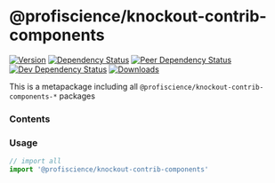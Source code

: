 # @profiscience/knockout-contrib-components

[![Version][npm-version-shield]][npm]
[![Dependency Status][david-dm-shield]][david-dm]
[![Peer Dependency Status][david-dm-peer-shield]][david-dm-peer]
[![Dev Dependency Status][david-dm-dev-shield]][david-dm-dev]
[![Downloads][npm-stats-shield]][npm-stats]

This is a metapackage including all `@profiscience/knockout-contrib-components-*` packages

### Contents

### Usage

```javascript
// import all
import '@profiscience/knockout-contrib-components'


```

[david-dm]: https://david-dm.org/Profiscience/knockout-contrib?path=packages/components
[david-dm-shield]: https://david-dm.org/Profiscience/knockout-contrib/status.svg?path=packages/components

[david-dm-peer]: https://david-dm.org/Profiscience/knockout-contrib?path=packages/components&type=peer
[david-dm-peer-shield]: https://david-dm.org/Profiscience/knockout-contrib/peer-status.svg?path=packages/components

[david-dm-dev]: https://david-dm.org/Profiscience/knockout-contrib?path=packages/components&type=dev
[david-dm-dev-shield]: https://david-dm.org/Profiscience/knockout-contrib/dev-status.svg?path=packages/components

[npm]: https://www.npmjs.com/package/@profiscience/knockout-contrib-components
[npm-version-shield]: https://img.shields.io/npm/v/@profiscience/knockout-contrib-components.svg

[npm-stats]: http://npm-stat.com/charts.html?package=@profiscience/knockout-contrib-components&author=&from=&to=
[npm-stats-shield]: https://img.shields.io/npm/dt/@profiscience/knockout-contrib-components.svg?maxAge=2592000